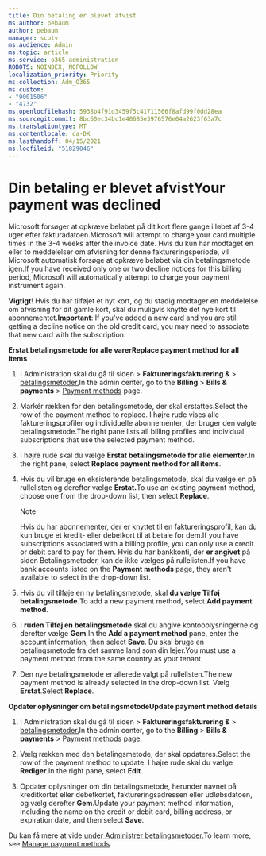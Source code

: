 ```yaml
---
title: Din betaling er blevet afvist
ms.author: pebaum
author: pebaum
manager: scotv
ms.audience: Admin
ms.topic: article
ms.service: o365-administration
ROBOTS: NOINDEX, NOFOLLOW
localization_priority: Priority
ms.collection: Adm_O365
ms.custom:
- "9001506"
- "4732"
ms.openlocfilehash: 5938b4f91d3459f5c41711566f8afd99f0dd28ea
ms.sourcegitcommit: 8bc60ec34bc1e40685e3976576e04a2623f63a7c
ms.translationtype: MT
ms.contentlocale: da-DK
ms.lasthandoff: 04/15/2021
ms.locfileid: "51829046"
---
```

# <a name="your-payment-was-declined"></a><span data-ttu-id="80e7a-102">Din betaling er blevet afvist</span><span class="sxs-lookup"><span data-stu-id="80e7a-102">Your payment was declined</span></span>

<span data-ttu-id="80e7a-103">Microsoft forsøger at opkræve beløbet på dit kort flere gange i løbet af 3-4 uger efter fakturadatoen.</span><span class="sxs-lookup"><span data-stu-id="80e7a-103">Microsoft will attempt to charge your card multiple times in the 3-4 weeks after the invoice date.</span></span>  <span data-ttu-id="80e7a-104">Hvis du kun har modtaget en eller to meddelelser om afvisning for denne faktureringsperiode, vil Microsoft automatisk forsøge at opkræve beløbet via din betalingsmetode igen.</span><span class="sxs-lookup"><span data-stu-id="80e7a-104">If you have received only one or two decline notices for this billing period, Microsoft will automatically attempt to charge your payment instrument again.</span></span>  

<span data-ttu-id="80e7a-105">**Vigtigt**! Hvis du har tilføjet et nyt kort, og du stadig modtager en meddelelse om afvisning for dit gamle kort, skal du muligvis knytte det nye kort til abonnementet.</span><span class="sxs-lookup"><span data-stu-id="80e7a-105">**Important**: If you've added a new card and you are still getting a decline notice on the old credit card, you may need to associate that new card with the subscription.</span></span>

<span data-ttu-id="80e7a-106">**Erstat betalingsmetode for alle varer**</span><span class="sxs-lookup"><span data-stu-id="80e7a-106">**Replace payment method for all items**</span></span>

1. <span data-ttu-id="80e7a-107">I Administration skal du gå til siden  >  **Faktureringsfakturering &**  >  [betalingsmetoder.](https://go.microsoft.com/fwlink/p/?linkid=2018806)</span><span class="sxs-lookup"><span data-stu-id="80e7a-107">In the admin center, go to the **Billing** > **Bills & payments** > [Payment methods](https://go.microsoft.com/fwlink/p/?linkid=2018806) page.</span></span>

2. <span data-ttu-id="80e7a-108">Markér rækken for den betalingsmetode, der skal erstattes.</span><span class="sxs-lookup"><span data-stu-id="80e7a-108">Select the row of the payment method to replace.</span></span> <span data-ttu-id="80e7a-109">I højre rude vises alle faktureringsprofiler og individuelle abonnementer, der bruger den valgte betalingsmetode.</span><span class="sxs-lookup"><span data-stu-id="80e7a-109">The right pane lists all billing profiles and individual subscriptions that use the selected payment method.</span></span>

3. <span data-ttu-id="80e7a-110">I højre rude skal du vælge **Erstat betalingsmetode for alle elementer.**</span><span class="sxs-lookup"><span data-stu-id="80e7a-110">In the right pane, select **Replace payment method for all items**.</span></span>

4. <span data-ttu-id="80e7a-111">Hvis du vil bruge en eksisterende betalingsmetode, skal du vælge en på rullelisten og derefter vælge **Erstat.**</span><span class="sxs-lookup"><span data-stu-id="80e7a-111">To use an existing payment method, choose one from the drop-down list, then select **Replace**.</span></span>

    > [!NOTE]
    > <span data-ttu-id="80e7a-112">Hvis du har abonnementer, der er knyttet til en faktureringsprofil, kan du kun bruge et kredit- eller debetkort til at betale for dem.</span><span class="sxs-lookup"><span data-stu-id="80e7a-112">If you have subscriptions associated with a billing profile, you can only use a credit or debit card to pay for them.</span></span> <span data-ttu-id="80e7a-113">Hvis du har bankkonti, der **er angivet** på siden Betalingsmetoder, kan de ikke vælges på rullelisten.</span><span class="sxs-lookup"><span data-stu-id="80e7a-113">If you have bank accounts listed on the **Payment methods** page, they aren't available to select in the drop-down list.</span></span>

5. <span data-ttu-id="80e7a-114">Hvis du vil tilføje en ny betalingsmetode, skal **du vælge Tilføj betalingsmetode.**</span><span class="sxs-lookup"><span data-stu-id="80e7a-114">To add a new payment method, select **Add payment method**.</span></span>

6. <span data-ttu-id="80e7a-115">I **ruden Tilføj en betalingsmetode** skal du angive kontooplysningerne og derefter vælge **Gem**.</span><span class="sxs-lookup"><span data-stu-id="80e7a-115">In the **Add a payment method** pane, enter the account information, then select **Save**.</span></span> <span data-ttu-id="80e7a-116">Du skal bruge en betalingsmetode fra det samme land som din lejer.</span><span class="sxs-lookup"><span data-stu-id="80e7a-116">You must use a payment method from the same country as your tenant.</span></span>

7. <span data-ttu-id="80e7a-117">Den nye betalingsmetode er allerede valgt på rullelisten.</span><span class="sxs-lookup"><span data-stu-id="80e7a-117">The new payment method is already selected in the drop-down list.</span></span> <span data-ttu-id="80e7a-118">Vælg **Erstat**.</span><span class="sxs-lookup"><span data-stu-id="80e7a-118">Select **Replace**.</span></span>

<span data-ttu-id="80e7a-119">**Opdater oplysninger om betalingsmetode**</span><span class="sxs-lookup"><span data-stu-id="80e7a-119">**Update payment method details**</span></span>

1. <span data-ttu-id="80e7a-120">I Administration skal du gå til siden  >  **Faktureringsfakturering &**  >  [betalingsmetoder.](https://go.microsoft.com/fwlink/p/?linkid=2018806)</span><span class="sxs-lookup"><span data-stu-id="80e7a-120">In the admin center, go to the **Billing** > **Bills & payments** > [Payment methods](https://go.microsoft.com/fwlink/p/?linkid=2018806) page.</span></span>

2. <span data-ttu-id="80e7a-121">Vælg rækken med den betalingsmetode, der skal opdateres.</span><span class="sxs-lookup"><span data-stu-id="80e7a-121">Select the row of the payment method to update.</span></span> <span data-ttu-id="80e7a-122">I højre rude skal du vælge **Rediger**.</span><span class="sxs-lookup"><span data-stu-id="80e7a-122">In the right pane, select **Edit**.</span></span>

3. <span data-ttu-id="80e7a-123">Opdater oplysninger om din betalingsmetode, herunder navnet på kreditkortet eller debetkortet, faktureringsadressen eller udløbsdatoen, og vælg derefter **Gem**.</span><span class="sxs-lookup"><span data-stu-id="80e7a-123">Update your payment method information, including the name on the credit or debit card, billing address, or expiration date, and then select **Save**.</span></span>

<span data-ttu-id="80e7a-124">Du kan få mere at vide [under Administrer betalingsmetoder.](https://docs.microsoft.com/microsoft-365/commerce/billing-and-payments/manage-payment-methods)</span><span class="sxs-lookup"><span data-stu-id="80e7a-124">To learn more, see [Manage payment methods](https://docs.microsoft.com/microsoft-365/commerce/billing-and-payments/manage-payment-methods).</span></span>